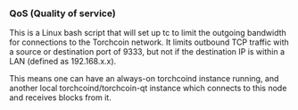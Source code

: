 ### QoS (Quality of service) ###

This is a Linux bash script that will set up tc to limit the outgoing bandwidth for connections to the Torchcoin network. It limits outbound TCP traffic with a source or destination port of 9333, but not if the destination IP is within a LAN (defined as 192.168.x.x).

This means one can have an always-on torchcoind instance running, and another local torchcoind/torchcoin-qt instance which connects to this node and receives blocks from it.
